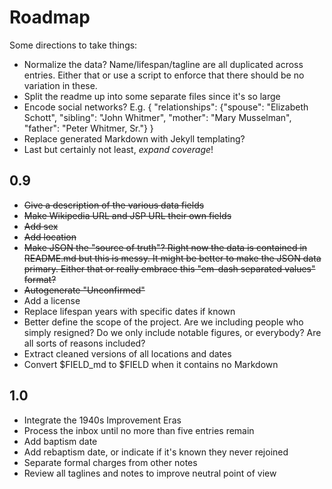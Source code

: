 # Roadmap

Some directions to take things:

* Normalize the data? Name/lifespan/tagline are all duplicated across entries. Either that or use a script to enforce that there should be no variation in these.
* Split the readme up into some separate files since it's so large
* Encode social networks? E.g. { "relationships": {"spouse": "Elizabeth Schott", "sibling": "John Whitmer", "mother": "Mary Musselman", "father": "Peter Whitmer, Sr."} }
* Replace generated Markdown with Jekyll templating?
* Last but certainly not least, _expand coverage_!

## 0.9
* ~~Give a description of the various data fields~~
* ~~Make Wikipedia URL and JSP URL their own fields~~
* ~~Add sex~~
* ~~Add location~~
* ~~Make JSON the "source of truth"? Right now the data is contained in README.md but this is messy. It might be better to make the JSON data primary. Either that or really embrace this "em-dash separated values" format?~~
* ~~Autogenerate "Unconfirmed"~~
* Add a license
* Replace lifespan years with specific dates if known
* Better define the scope of the project. Are we including people who simply resigned? Do we only include notable figures, or everybody? Are all sorts of reasons included?
* Extract cleaned versions of all locations and dates
* Convert $FIELD_md to $FIELD when it contains no Markdown

## 1.0

* Integrate the 1940s Improvement Eras
* Process the inbox until no more than five entries remain
* Add baptism date
* Add rebaptism date, or indicate if it's known they never rejoined
* Separate formal charges from other notes
* Review all taglines and notes to improve neutral point of view
